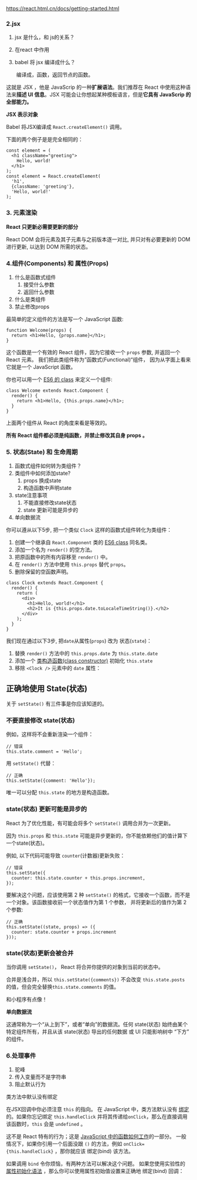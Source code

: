 https://react.html.cn/docs/getting-started.html



### 2.jsx

1. jsx 是什么，和 js的关系？

2. 在react 中作用

3. babel 将 jsx 编译成什么？

   ​	编译成，函数，返回节点的函数。

   


这就是 JSX ，他是 JavaScrip 的一种**扩展语法**。我们推荐在 React 中使用这种语法来**描述 UI 信息**。JSX 可能会让你想起某种模板语言，但是**它具有 JavaScrip 的全部能力。**



**JSX 表示对象**

Babel 将JSX编译成 `React.createElement()` 调用。

下面的两个例子是是完全相同的：

```
const element = (
  <h1 className="greeting">
    Hello, world!
  </h1>
);
const element = React.createElement(
  'h1',
  {className: 'greeting'},
  'Hello, world!'
);
```



### 3. 元素渲染

**React 只更新必需要更新的部分**

React DOM 会将元素及其子元素与之前版本逐一对比, 并只对有必要更新的 DOM 进行更新, 以达到 DOM 所需的状态。



### 4.组件(Components) 和 属性(Props)

1. 什么是函数式组件
   1. 接受什么参数
   2. 返回什么参数
2. 什么是类组件
3. 禁止修改props



最简单的定义组件的方法是写一个 JavaScript 函数:

```
function Welcome(props) {
  return <h1>Hello, {props.name}</h1>;
}
```

这个函数是一个有效的 React 组件，因为它接收一个 `props` 参数, 并返回一个 React 元素。 我们把此类组件称为”函数式(Functional)“组件， 因为从字面上看来它就是一个 JavaScript 函数。

你也可以用一个 [ES6 的 class](https://developer.mozilla.org/en/docs/Web/JavaScript/Reference/Classes) 来定义一个组件:

```
class Welcome extends React.Component {
  render() {
    return <h1>Hello, {this.props.name}</h1>;
  }
}
```

上面两个组件从 React 的角度来看是等效的。



**所有 React 组件都必须是纯函数，并禁止修改其自身 props 。**



### 5. 状态(State) 和 生命周期

1. 函数式组件如何转为类组件？
2. 类组件中如何添加state?
   1. props 换成state
   2. 构造函数中声明state
3. state注意事项
   1. 不能直接修改state状态
   2. state 更新可能是异步的
4. 单向数据流

   

你可以遵从以下5步, 把一个类似 `Clock` 这样的函数式组件转化为类组件：

1. 创建一个继承自 `React.Component` 类的 [ES6 class](https://developer.mozilla.org/en/docs/Web/JavaScript/Reference/Classes) 同名类。
2. 添加一个名为 `render()` 的空方法。
3. 把原函数中的所有内容移至 `render()` 中。
4. 在 `render()` 方法中使用 `this.props` 替代 `props`。
5. 删除保留的空函数声明。

```
class Clock extends React.Component {
  render() {
    return (
      <div>
        <h1>Hello, world!</h1>
        <h2>It is {this.props.date.toLocaleTimeString()}.</h2>
      </div>
    );
  }
}
```

我们现在通过以下3步, 把`date`从属性(`props`) 改为 状态(`state`)：

1. 替换 `render()` 方法中的 `this.props.date` 为 `this.state.date`
2. 添加一个 [类构造函数(class constructor)](https://developer.mozilla.org/en/docs/Web/JavaScript/Reference/Classes#Constructor) 初始化 `this.state`
3. 移除 `<Clock />` 元素中的 `date` 属性：



## 正确地使用 State(状态)

关于 `setState()` 有三件事是你应该知道的。

### 不要直接修改 state(状态)

例如，这样将不会重新渲染一个组件：

```
// 错误
this.state.comment = 'Hello';
```

用 `setState()` 代替：

```
// 正确
this.setState({comment: 'Hello'});
```

唯一可以分配 `this.state` 的地方是构造函数。

### state(状态) 更新可能是异步的

React 为了优化性能，有可能会将多个 `setState()` 调用合并为一次更新。

因为 `this.props` 和 `this.state` 可能是异步更新的，你不能依赖他们的值计算下一个state(状态)。

例如, 以下代码可能导致 `counter`(计数器)更新失败：

```
// 错误
this.setState({
  counter: this.state.counter + this.props.increment,
});
```

要解决这个问题，应该使用第 2 种 `setState()` 的格式，它接收一个函数，而不是一个对象。该函数接收前一个状态值作为第 1 个参数， 并将更新后的值作为第 2 个参数:

```
// 正确
this.setState((state, props) => ({
  counter: state.counter + props.increment
}));
```

### state(状态)更新会被合并

当你调用 `setState()`， React 将合并你提供的对象到当前的状态中。

合并是浅合并，所以 `this.setState({comments})` 不会改变 `this.state.posts` 的值，但会完全替换`this.state.comments` 的值。



和小程序有点像！





**单向数据流**

这通常称为一个“从上到下”，或者“单向”的数据流。任何 state(状态) 始终由某个特定组件所有，并且从该 state(状态) 导出的任何数据 或 UI 只能影响树中 “下方” 的组件。





### 6.处理事件

1. 驼峰
2. 传入变量而不是字符串
3. 阻止默认行为



类方法中默认没有绑定

在JSX回调中你必须注意 `this` 的指向。 在 JavaScript 中，类方法默认没有 [绑定](https://developer.mozilla.org/en/docs/Web/JavaScript/Reference/Global_objects/Function/bind) 的。如果你忘记绑定 `this.handleClick` 并将其传递给`onClick`，那么在直接调用该函数时，`this` 会是 `undefined` 。

这不是 React 特有的行为；这是 [JavaScript 中的函数如何工作](https://www.smashingmagazine.com/2014/01/understanding-javascript-function-prototype-bind/)的一部分。 一般情况下，如果你引用一个后面没跟 `()` 的方法，例如 `onClick={this.handleClick}` ，那你就应该 绑定(bind) 该方法。



如果调用 `bind` 令你烦恼，有两种方法可以解决这个问题。 如果您使用实验性的 [属性初始化语法](https://babeljs.io/docs/plugins/transform-class-properties/) ，那么你可以使用属性初始值设置来正确地 绑定(bind) 回调：








